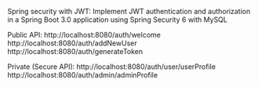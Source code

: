 Spring security with JWT:
Implement JWT authentication and authorization in a Spring Boot 3.0 application using Spring Security 6 with MySQL

Public API:
http://localhost:8080/auth/welcome
http://localhost:8080/auth/addNewUser
http://localhost:8080/auth/generateToken

Private (Secure API):
http://localhost:8080/auth/user/userProfile
http://localhost:8080/auth/admin/adminProfile
